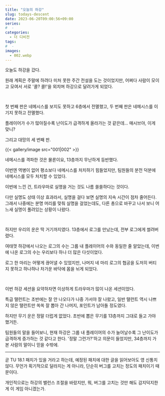 ```yaml
---
title: "오늘의 하강"
slug: todays-descent
date: 2023-06-20T09:00:56+09:00
series:
#  - 
categories:
  - 더 디비전
tags:
#  - 
images:
  - 002.webp
---
```


오늘도 하강을 갔다.

원래 계획은 주말에 하려다 미처 못한 주간 전설을 도는 것이었지만, 어쩌다 사람이 모이고 모여서 서로 '콜? 콜!'을 외치며 하강으로 달려가게 되었다.

&nbsp;

첫 번째 판은 네메시스를 보지도 못하고 6층에서 전멸했고, 두 번째 판은 네메시스를 이기지 못하고 전멸했다.

플레이어가 수가 많아질수록 난이도가 급격하게 올라가는 것 같은데... 매시브야, 이게 맞니?

그리고 대망의 세 번째 판.

{{< gallery/image src="001|002" >}}

네메시스를 격파한 것은 물론이요, 13층까지 무난하게 등반했다.

이번엔 역병이 없어 평소보다 네메시스를 처치하기 힘들었지만, 팀원들의 분전 덕분에 네메시스를 모두 처치할 수 있었다.

이번에 느낀 건, 트라우마로 실명을 거는 것도 나름 쏠쏠하다는 것이다.

다만 실명도 상태 이상 효과라서, 실명을 걸다 보면 실명의 지속 시간이 점차 줄어든다. 그래서 나중에는 분명 머리를 맞춰 실명을 걸었는데도, 다른 총으로 바꾸고 나서 보니 어느새 실명이 풀려있는 상황이 나왔다.

&nbsp;

하지만 우리의 운은 딱 거기까지였다. 13층에서 로그를 만났는데, 전부 로그에게 썰려버렸다.

여태껏 하강에서 나오는 로그의 수는 그룹 내 플레이어의 수와 동일한 줄 알았는데, 이번에 나온 로그의 수는 우리보다 하나 더 많은 다섯이었다.

로그 한 마리는 어떻게 끊어낼 수 있었지만, 나머지 네 마리 로그의 협공을 도저히 버티지 못하고 하나하나 차가운 바닥에 몸을 뉘게 되었다.

&nbsp;

이번 하강 세션을 요약하자면 이상하게 트라우마가 많이 나온 세션이었다.

특급 탤런트는 초반에는 잘 안 나오다가 나중 가서야 잘 나왔고, 일반 탤런트 역시 나쁘지 않은 탤런트만 쏙쏙 잘 뽑아 간 나머지, 포인트가 남아돌 정도였다.

하지만 무기 운은 정말 더럽게 없었다. 초반에 뽑은 무기를 13층까지 그대로 들고 가야 했거든.

팀원들의 말을 들어보니, 현재 하강은 그룹 내 플레이어의 수가 늘어날수록 그 난이도가 급격하게 증가하는 것 같다고 한다. '정말 그런가?'하고 의문이 들었지만, 34층까지 가본 사람의 말이니 믿을 수밖에.

***

곧 TU 18.1 패치가 있을 거라고 하는데, 예정된 패치에 대한 글을 읽어보아도 영 신통치 않다. 무언가 획기적으로 달라지는 게 아니라, 단순히 버그를 고치는 정도의 패치이기 때문이다.

개인적으로는 하강의 밸런스 조절을 바랐지만, 뭐, 버그를 고치는 것만 해도 감지덕지한 게 이 게임 아니겠는가.
